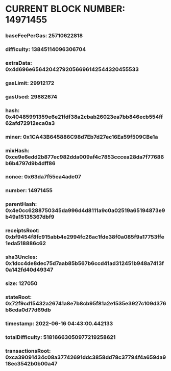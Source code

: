 # CURRENT BLOCK NUMBER: 14971455

### baseFeePerGas: 25710622818
### difficulty: 13845114096306704
### extraData: 0x4d696e65642042792056696142544320455533
### gasLimit: 29912172
### gasUsed: 29882674
### hash: 0x40485991359e6e21fdf38a2cbab26023ea7bb846ecb554ff62afd72912eca0a3
### miner: 0x1CA43B645886C98d7Eb7d27ec16Ea59f509CBe1a
### mixHash: 0xce9e6edd2b877ec982dda009af4c7853cccea28da7f77686b6b4797d9b4dff86
### nonce: 0x63da7f55ea4ade07
### number: 14971455
### parentHash: 0x4e0cc6288750345da996d4d8111a9c0a02519a65194873e9b49a15135367dbf9
### receiptsRoot: 0xbf9454f8fc915abb4e2994fc26ac1fde38f0a085f9a17753ffe1eda518886c62
### sha3Uncles: 0x1dcc4de8dec75d7aab85b567b6ccd41ad312451b948a7413f0a142fd40d49347
### size: 127050
### stateRoot: 0x72f9cd15432a26741a8e7b8cb95f81a2e1535e3927c109d376b8cda0d77d69db
### timestamp: 2022-06-16 04:43:00.442133
### totalDifficulty: 51816663050977219258621
### transactionsRoot: 0xca39091434c08a37742691ddc3858dd78c37794f4a659da918ec3542b0b00a47
